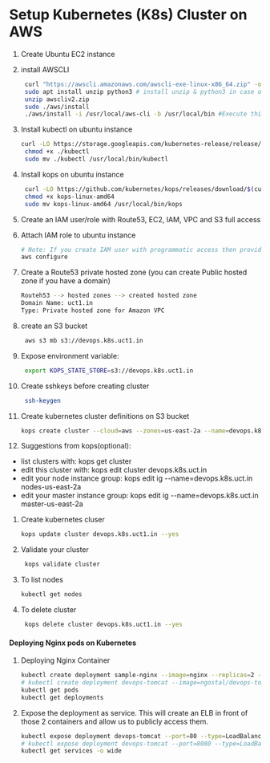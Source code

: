 # Setup Kubernetes (K8s) Cluster on AWS


1. Create Ubuntu EC2 instance
1. install AWSCLI
   ```sh
    curl "https://awscli.amazonaws.com/awscli-exe-linux-x86_64.zip" -o "awscliv2.zip"
    sudo apt install unzip python3 # install unzip & python3 in case of necessity
    unzip awscliv2.zip
    sudo ./aws/install
    ./aws/install -i /usr/local/aws-cli -b /usr/local/bin #Execute this line if you don't want to use sudo from the previous line
    ```

1. Install kubectl on ubuntu instance
   ```sh
   curl -LO https://storage.googleapis.com/kubernetes-release/release/$(curl -s https://storage.googleapis.com/kubernetes-release/release/stable.txt)/bin/linux/amd64/kubectl
    chmod +x ./kubectl
    sudo mv ./kubectl /usr/local/bin/kubectl
   ```

1. Install kops on ubuntu instance
   ```sh
    curl -LO https://github.com/kubernetes/kops/releases/download/$(curl -s https://api.github.com/repos/kubernetes/kops/releases/latest | grep tag_name | cut -d '"' -f 4)/kops-linux-amd64
    chmod +x kops-linux-amd64
    sudo mv kops-linux-amd64 /usr/local/bin/kops
    ```
1. Create an IAM user/role  with Route53, EC2, IAM, VPC and S3 full access

1. Attach IAM role to ubuntu instance
   ```sh
   # Note: If you create IAM user with programmatic access then provide Access keys. Otherwise region information is enough
   aws configure
    ```

1. Create a Route53 private hosted zone (you can create Public hosted zone if you have a domain)
   ```sh
   Routeh53 --> hosted zones --> created hosted zone  
   Domain Name: uct1.in
   Type: Private hosted zone for Amazon VPC
   ```

1. create an S3 bucket
   ```sh
    aws s3 mb s3://devops.k8s.uct1.in
   ```
1. Expose environment variable:
   ```sh
    export KOPS_STATE_STORE=s3://devops.k8s.uct1.in
   ```

1. Create sshkeys before creating cluster
   ```sh
    ssh-keygen
   ```

1. Create kubernetes cluster definitions on S3 bucket
   ```sh
   kops create cluster --cloud=aws --zones=us-east-2a --name=devops.k8s.uct1.in --dns-zone=uct1.in --dns private
    ```
1. Suggestions from kops(optional):
 * list clusters with: kops get cluster
 * edit this cluster with: kops edit cluster devops.k8s.uct.in
 * edit your node instance group: kops edit ig --name=devops.k8s.uct.in nodes-us-east-2a
 * edit your master instance group: kops edit ig --name=devops.k8s.uct.in master-us-east-2a

1. Create kubernetes cluser
    ```sh
    kops update cluster devops.k8s.uct1.in --yes
    ```

1. Validate your cluster
     ```sh
      kops validate cluster
    ```

1. To list nodes
   ```sh
   kubectl get nodes
   ```

1. To delete cluster
    ```sh
     kops delete cluster devops.k8s.uct1.in --yes
    ```
   
#### Deploying Nginx pods on Kubernetes
1. Deploying Nginx Container
    ```sh
    kubectl create deployment sample-nginx --image=nginx --replicas=2 --port=80
    # kubectl create deployment devops-tomcat --image=ngostal/devops-tomcat-image:v1 --replicas=2 --port=8080
    kubectl get pods
    kubectl get deployments
   ```

1. Expose the deployment as service. This will create an ELB in front of those 2 containers and allow us to publicly access them.
   ```sh
   kubectl expose deployment devops-tomcat --port=80 --type=LoadBalancer
   # kubectl expose deployment devops-tomcat --port=8080 --type=LoadBalancer
   kubectl get services -o wide
   ```
